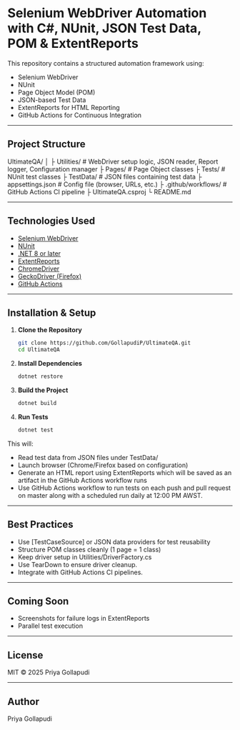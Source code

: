 # Selenium WebDriver Automation with C#, NUnit, JSON Test Data, POM & ExtentReports

This repository contains a structured automation framework using:

- Selenium WebDriver  
- NUnit  
- Page Object Model (POM)  
- JSON-based Test Data  
- ExtentReports for HTML Reporting  
- GitHub Actions for Continuous Integration

---

## Project Structure

UltimateQA/
│
├ Utilities/ # WebDriver setup logic, JSON reader, Report logger, Configuration manager
├ Pages/ # Page Object classes
├ Tests/ # NUnit test classes
├ TestData/ # JSON files containing test data
├ appsettings.json # Config file (browser, URLs, etc.)
├ .github/workflows/ # GitHub Actions CI pipeline
├ UltimateQA.csproj
└ README.md

---

## Technologies Used

- [Selenium WebDriver](https://www.selenium.dev/)
- [NUnit](https://nunit.org/)
- [.NET 8 or later](https://dotnet.microsoft.com/)
- [ExtentReports](https://extentreports.com/)
- [ChromeDriver](https://sites.google.com/a/chromium.org/chromedriver/)
- [GeckoDriver (Firefox)](https://github.com/mozilla/geckodriver/releases)
- [GitHub Actions](https://github.com/features/actions)
  
---

## Installation & Setup

1. **Clone the Repository**
   ```bash
   git clone https://github.com/GollapudiP/UltimateQA.git
   cd UltimateQA
   
2. **Install Dependencies**
   ```bash
   dotnet restore

3. **Build the Project**
   ```bash
   dotnet build

4. **Run Tests**
   ```bash
   dotnet test

This will:

- Read test data from JSON files under TestData/
- Launch browser (Chrome/Firefox based on configuration)
- Generate an HTML report using ExtentReports which will be saved as an artifact in the GitHub Actions workflow runs
- Use GitHub Actions workflow to run tests on each push and pull request on master along with a scheduled run daily at 12:00 PM AWST.
  
---

## Best Practices

- Use [TestCaseSource] or JSON data providers for test reusability
- Structure POM classes cleanly (1 page = 1 class)
- Keep driver setup in Utilities/DriverFactory.cs
- Use TearDown to ensure driver cleanup.
- Integrate with GitHub Actions CI pipelines.

---

## Coming Soon

- Screenshots for failure logs in ExtentReports
- Parallel test execution

---

## License

MIT © 2025 Priya Gollapudi

---

## Author

Priya Gollapudi
